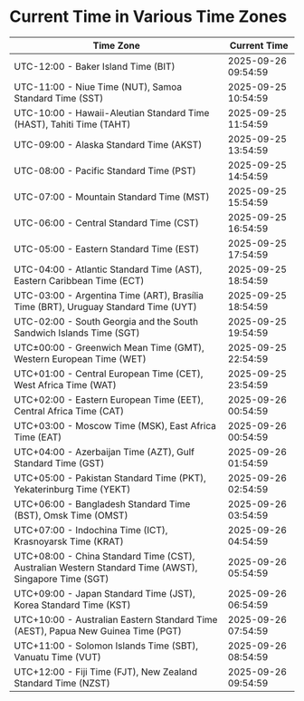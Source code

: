 # Current Time in Various Time Zones

| Time Zone | Current Time |
|-----------|--------------|
| UTC-12:00 - Baker Island Time (BIT) | 2025-09-26 09:54:59 |
| UTC-11:00 - Niue Time (NUT), Samoa Standard Time (SST) | 2025-09-25 10:54:59 |
| UTC-10:00 - Hawaii-Aleutian Standard Time (HAST), Tahiti Time (TAHT) | 2025-09-25 11:54:59 |
| UTC-09:00 - Alaska Standard Time (AKST) | 2025-09-25 13:54:59 |
| UTC-08:00 - Pacific Standard Time (PST) | 2025-09-25 14:54:59 |
| UTC-07:00 - Mountain Standard Time (MST) | 2025-09-25 15:54:59 |
| UTC-06:00 - Central Standard Time (CST) | 2025-09-25 16:54:59 |
| UTC-05:00 - Eastern Standard Time (EST) | 2025-09-25 17:54:59 |
| UTC-04:00 - Atlantic Standard Time (AST), Eastern Caribbean Time (ECT) | 2025-09-25 18:54:59 |
| UTC-03:00 - Argentina Time (ART), Brasília Time (BRT), Uruguay Standard Time (UYT) | 2025-09-25 18:54:59 |
| UTC-02:00 - South Georgia and the South Sandwich Islands Time (SGT) | 2025-09-25 19:54:59 |
| UTC±00:00 - Greenwich Mean Time (GMT), Western European Time (WET) | 2025-09-25 22:54:59 |
| UTC+01:00 - Central European Time (CET), West Africa Time (WAT) | 2025-09-25 23:54:59 |
| UTC+02:00 - Eastern European Time (EET), Central Africa Time (CAT) | 2025-09-26 00:54:59 |
| UTC+03:00 - Moscow Time (MSK), East Africa Time (EAT) | 2025-09-26 00:54:59 |
| UTC+04:00 - Azerbaijan Time (AZT), Gulf Standard Time (GST) | 2025-09-26 01:54:59 |
| UTC+05:00 - Pakistan Standard Time (PKT), Yekaterinburg Time (YEKT) | 2025-09-26 02:54:59 |
| UTC+06:00 - Bangladesh Standard Time (BST), Omsk Time (OMST) | 2025-09-26 03:54:59 |
| UTC+07:00 - Indochina Time (ICT), Krasnoyarsk Time (KRAT) | 2025-09-26 04:54:59 |
| UTC+08:00 - China Standard Time (CST), Australian Western Standard Time (AWST), Singapore Time (SGT) | 2025-09-26 05:54:59 |
| UTC+09:00 - Japan Standard Time (JST), Korea Standard Time (KST) | 2025-09-26 06:54:59 |
| UTC+10:00 - Australian Eastern Standard Time (AEST), Papua New Guinea Time (PGT) | 2025-09-26 07:54:59 |
| UTC+11:00 - Solomon Islands Time (SBT), Vanuatu Time (VUT) | 2025-09-26 08:54:59 |
| UTC+12:00 - Fiji Time (FJT), New Zealand Standard Time (NZST) | 2025-09-26 09:54:59 |

